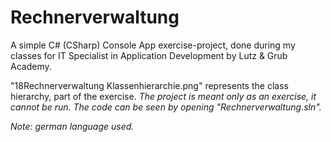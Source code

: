 # Rechnerverwaltung
A simple C# (CSharp) Console App exercise-project, done during my classes for IT Specialist in Application Development by Lutz & Grub Academy.

"18Rechnerverwaltung Klassenhierarchie.png" represents the class hierarchy, part of the exercise.
*The project is meant only as an exercise, it cannot be run. The code can be seen by opening "Rechnerverwaltung.sln".*

*Note: german language used.*

